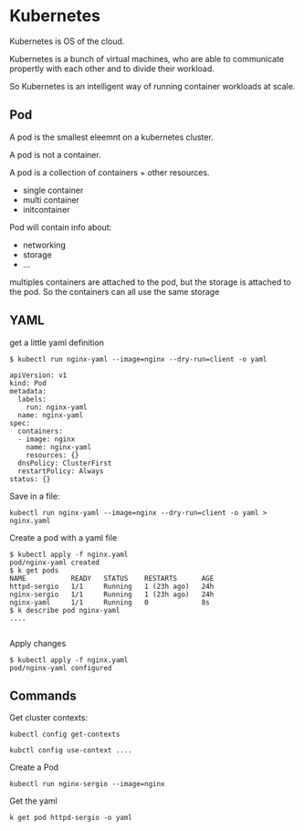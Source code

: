 # Kubernetes


Kubernetes is OS of the cloud.

Kubernetes is a bunch of virtual machines, who are able to communicate propertly with each other and to divide their workload.

So Kubernetes is an intelligent way of running container workloads at scale.

## Pod

A pod is the smallest eleemnt on a kubernetes cluster.

A pod is not a container.

A pod is a collection of containers + other resources.


- single container
- multi container
- initcontainer

Pod will contain info about:
  - networking
  - storage
  - ...
  
  
multiples containers are attached to the pod, but the storage is attached to the pod. 
So the containers can all use the same storage

## YAML
  
get a little yaml definition
```
$ kubectl run nginx-yaml --image=nginx --dry-run=client -o yaml

apiVersion: v1
kind: Pod
metadata:
  labels:
    run: nginx-yaml
  name: nginx-yaml
spec:
  containers:
  - image: nginx
    name: nginx-yaml
    resources: {}
  dnsPolicy: ClusterFirst
  restartPolicy: Always
status: {}
```

Save in a file:
```
kubectl run nginx-yaml --image=nginx --dry-run=client -o yaml > nginx.yaml
```

Create a pod with a yaml file
```
$ kubectl apply -f nginx.yaml
pod/nginx-yaml created
$ k get pods
NAME           READY   STATUS    RESTARTS      AGE
httpd-sergio   1/1     Running   1 (23h ago)   24h
nginx-sergio   1/1     Running   1 (23h ago)   24h
nginx-yaml     1/1     Running   0             8s
$ k describe pod nginx-yaml
....
 
```

Apply changes

```
$ kubectl apply -f nginx.yaml
pod/nginx-yaml configured
```

## Commands

Get cluster contexts:

```
kubectl config get-contexts
```

```
kubctl config use-context ....
```

Create a Pod
```
kubectl run nginx-sergio --image=nginx
```

Get the yaml

```
k get pod httpd-sergio -o yaml
```

